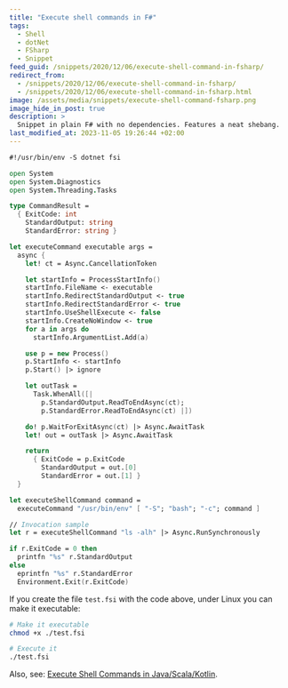 ```yaml
---
title: "Execute shell commands in F#"
tags:
  - Shell
  - dotNet
  - FSharp
  - Snippet
feed_guid: /snippets/2020/12/06/execute-shell-command-in-fsharp/
redirect_from:
  - /snippets/2020/12/06/execute-shell-command-in-fsharp/
  - /snippets/2020/12/06/execute-shell-command-in-fsharp.html
image: /assets/media/snippets/execute-shell-command-fsharp.png
image_hide_in_post: true
description: >
  Snippet in plain F# with no dependencies. Features a neat shebang.
last_modified_at: 2023-11-05 19:26:44 +02:00
---
```


```fsharp
#!/usr/bin/env -S dotnet fsi

open System
open System.Diagnostics
open System.Threading.Tasks

type CommandResult =
  { ExitCode: int
    StandardOutput: string
    StandardError: string }

let executeCommand executable args =
  async {
    let! ct = Async.CancellationToken

    let startInfo = ProcessStartInfo()
    startInfo.FileName <- executable
    startInfo.RedirectStandardOutput <- true
    startInfo.RedirectStandardError <- true
    startInfo.UseShellExecute <- false
    startInfo.CreateNoWindow <- true
    for a in args do
      startInfo.ArgumentList.Add(a)

    use p = new Process()
    p.StartInfo <- startInfo
    p.Start() |> ignore

    let outTask =
      Task.WhenAll([|
        p.StandardOutput.ReadToEndAsync(ct);
        p.StandardError.ReadToEndAsync(ct) |])

    do! p.WaitForExitAsync(ct) |> Async.AwaitTask
    let! out = outTask |> Async.AwaitTask

    return
      { ExitCode = p.ExitCode
        StandardOutput = out.[0]
        StandardError = out.[1] }
  }

let executeShellCommand command =
  executeCommand "/usr/bin/env" [ "-S"; "bash"; "-c"; command ]

// Invocation sample
let r = executeShellCommand "ls -alh" |> Async.RunSynchronously

if r.ExitCode = 0 then
  printfn "%s" r.StandardOutput
else
  eprintfn "%s" r.StandardError
  Environment.Exit(r.ExitCode)
```

If you create the file `test.fsi` with the code above, under Linux you can make it executable:

```sh
# Make it executable
chmod +x ./test.fsi

# Execute it
./test.fsi
```

Also, see: [Execute Shell Commands in Java/Scala/Kotlin](./2022-10-03-execute-shell-commands-in-java-scala-kotlin.md).
